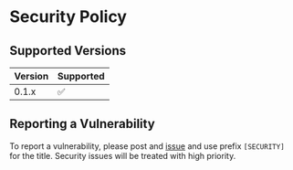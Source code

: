 # Security Policy

## Supported Versions

| Version | Supported |
|---------|-----------|
| 0.1.x   | ✅         |

## Reporting a Vulnerability

To report a vulnerability, please post
and [issue](https://github.com/xcube-dev/xcube-gedi/issues)
and use prefix `[SECURITY]` for the title. Security issues will be treated
with high priority.